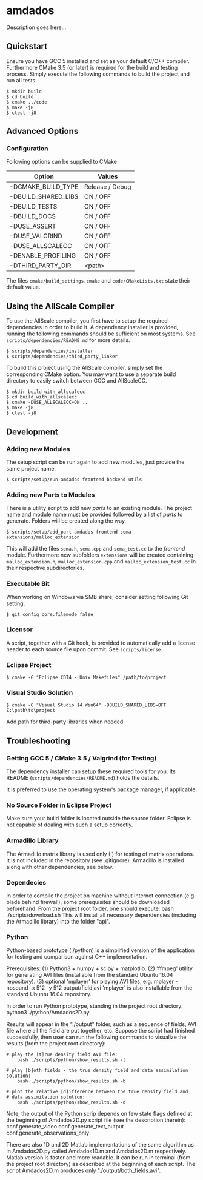 # amdados

Description goes here...

## Quickstart

Ensure you have GCC 5 installed and set as your default C/C++ compiler.
Furthermore CMake 3.5 (or later) is required for the build and testing process.
Simply execute the following commands to build the project and run all tests.

    $ mkdir build
    $ cd build
    $ cmake ../code
    $ make -j8
    $ ctest -j8

## Advanced Options

### Configuration

Following options can be supplied to CMake

| Option              | Values          |
| ------------------- | --------------- |
| -DCMAKE_BUILD_TYPE  | Release / Debug |
| -DBUILD_SHARED_LIBS | ON / OFF        |
| -DBUILD_TESTS       | ON / OFF        |
| -DBUILD_DOCS        | ON / OFF        |
| -DUSE_ASSERT        | ON / OFF        |
| -DUSE_VALGRIND      | ON / OFF        |
| -DUSE_ALLSCALECC    | ON / OFF        |
| -DENABLE_PROFILING  | ON / OFF        |
| -DTHIRD_PARTY_DIR   | \<path\>        |

The files `cmake/build_settings.cmake` and `code/CMakeLists.txt` state their
default value.

## Using the AllScale Compiler

To use the AllScale compiler, you first have to setup the required dependencies
in order to build it. A dependency installer is provided, running the following
commands should be sufficient on most systems. See
`scripts/dependencies/README.md` for more details.

    $ scripts/dependencies/installer
    $ scripts/dependencies/third_party_linker

To build this project using the AllScale compiler, simply set the corresponding
CMake option. You may want to use a separate build directory to easily switch
between GCC and AllScaleCC.

    $ mkdir build_with_allscalecc
    $ cd build_with_allscalecc
    $ cmake -DUSE_ALLSCALECC=ON ..
    $ make -j8
    $ ctest -j8

## Development

### Adding new Modules

The setup script can be run again to add new modules, just provide the same
project name.

    $ scripts/setup/run amdados frontend backend utils

### Adding new Parts to Modules

There is a utility script to add new *parts* to an existing module. The project
name and module name must be provided followed by a list of *parts* to
generate. Folders will be created along the way.

    $ scripts/setup/add_part amdados frontend sema extensions/malloc_extension

This will add the files `sema.h`, `sema.cpp` and `sema_test.cc` to the
*frontend* module. Furthermore new subfolders `extensions` will be created
containing `malloc_extension.h`, `malloc_extension.cpp` and
`malloc_extension_test.cc` in their respective subdirectories.

### Executable Bit

When working on Windows via SMB share, consider setting following Git setting.

    $ git config core.filemode false

### Licensor

A script, together with a Git hook, is provided to automatically add a license
header to each source file upon commit. See `scripts/license`.

### Eclipse Project

    $ cmake -G "Eclipse CDT4 - Unix Makefiles" /path/to/project

### Visual Studio Solution

    $ cmake -G "Visual Studio 14 Win64" -DBUILD_SHARED_LIBS=OFF Z:\path\to\project

Add path for third-party libraries when needed.

## Troubleshooting

### Getting GCC 5 / CMake 3.5 / Valgrind (for Testing)

The dependency installer can setup these required tools for you. Its README
(`scripts/dependencies/README.md`) holds the details.

It is preferred to use the operating system's package manager, if applicable.

### No Source Folder in Eclipse Project

Make sure your build folder is located outside the source folder. Eclipse is
not capable of dealing with such a setup correctly.

### Armadillo Library

The Armadillo matrix library is used only (!) for testing of matrix operations.
It is not included in the repository (see .gitignore).
Armadillo is installed along with other dependencies, see below.

### Dependecies

In order to compile the project on machine without Internet connection
(e.g. blade behind firewall), some prerequisites should be downloaded beforehand.
From the project root folder, one should execute:
    bash ./scripts/download.sh
This will install all necessary dependencies (including the Armadillo library)
into the folder "api".

### Python

Python-based prototype (./python) is a simplified version of the application
for testing and comparison against C++ implementation.

Prerequisites:
(1) Python3 + numpy + scipy + matplotlib.
(2) 'ffmpeg' utility for generating AVI files (installable from the standard
    Ubuntu 16.04 repository).
(3) optional 'mplayer' for playing AVI files, e.g.
        mplayer -nosound -x 512 -y 512 output/field.avi
    'mplayer' is also installable from the standard Ubuntu 16.04 repository.

In order to run Python prototype, standing in the project root directory:
        python3 ./python/Amdados2D.py

Results will appear in the "./output" folder, such as a sequence of fields,
AVI file where all the field are put together, etc.
Suppose the script had finished successfully, then user can run the following
commands to visualize the results (from the project root directory):

    # play the [t]rue density field AVI file:
        bash ./scripts/python/show_results.sh -t

    # play [b]oth fields - the true density field and data assimilation solution:
        bash ./scripts/python/show_results.sh -b

    # plot the relative [d]ifference between the true density field and
    # data assimilation solution:
        bash ./scripts/python/show_results.sh -d

Note, the output of the Python scrip depends on few state flags
defined at the beginning of Amdados2D.py script file (see the description therein):
    conf.generate_video
    conf.generate_text_output
    conf.generate_observations_only

There are also 1D and 2D Matlab implementations of the same algorithm as in
Amdados2D.py called Amdados1D.m and Amdados2D.m respectively. Matlab version
is faster and more readable. It can be run in terminal (from the project root
directory) as described at the beginning of each script. The script Amdados2D.m
produces only "./output/both_fields.avi".

